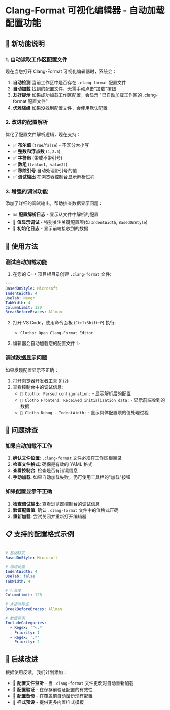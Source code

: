 # Clang-Format 可视化编辑器 - 自动加载配置功能

## 🎉 新功能说明

### 1. 自动读取工作区配置文件

现在当您打开 Clang-Format 可视化编辑器时，系统会：

1. **自动检测** 当前工作区中是否存在 `.clang-format` 配置文件
2. **自动加载** 找到的配置文件，无需手动点击"加载"按钮
3. **友好提示** 如果成功加载工作区配置，会显示 "已自动加载工作区的 .clang-format 配置文件"
4. **优雅降级** 如果没找到配置文件，会使用默认配置

### 2. 改进的配置解析

优化了配置文件解析逻辑，现在支持：

- ✅ **布尔值** (`true`/`false`) - 不区分大小写
- ✅ **整数和浮点数** (`4`, `2.5`)
- ✅ **字符串** (带或不带引号)
- ✅ **数组** (`[value1, value2]`)
- ✅ **移除引号** 自动处理带引号的值
- ✅ **调试输出** 在浏览器控制台显示解析过程

### 3. 增强的调试功能

添加了详细的调试输出，帮助排查数据显示问题：

- 📊 **配置解析日志** - 显示从文件中解析的配置
- 🔧 **值显示调试** - 特别关注关键配置项(如 `IndentWidth`, `BasedOnStyle`)
- 🚀 **初始化日志** - 显示前端接收到的数据

## 🔧 使用方法

### 测试自动加载功能

1. 在您的 C++ 项目根目录创建 `.clang-format` 文件:
```yaml
---
BasedOnStyle: Microsoft
IndentWidth: 4
UseTab: Never
TabWidth: 4
ColumnLimit: 120
BreakBeforeBraces: Allman
```

2. 打开 VS Code，使用命令面板 (`Ctrl+Shift+P`) 执行:
   - `Clotho: Open Clang-Format Editor`

3. 编辑器会自动加载您的配置文件 ✨

### 调试数据显示问题

如果发现配置显示不正确：

1. 打开浏览器开发者工具 (`F12`)
2. 查看控制台中的调试信息:
   - `📄 Clotho: Parsed configuration:` - 显示解析后的配置
   - `🚀 Clotho Frontend: Received initialization data:` - 显示前端收到的数据
   - `🔧 Clotho Debug - IndentWidth:` - 显示具体配置项的值处理过程

## 🐛 问题排查

### 如果自动加载不工作

1. **确认文件位置**: `.clang-format` 文件必须在工作区根目录
2. **检查文件格式**: 确保是有效的 YAML 格式
3. **查看控制台**: 检查是否有错误信息
4. **手动加载**: 如果自动加载失败，仍可使用工具栏的"加载"按钮

### 如果配置显示不正确

1. **检查调试输出**: 查看浏览器控制台的调试信息
2. **验证配置值**: 确认 `.clang-format` 文件中的值格式正确
3. **重新加载**: 尝试关闭并重新打开编辑器

## 📋 支持的配置格式示例

```yaml
---
# 基础样式
BasedOnStyle: Microsoft

# 缩进设置
IndentWidth: 4
UseTab: false
TabWidth: 4

# 行长度
ColumnLimit: 120

# 大括号样式  
BreakBeforeBraces: Allman

# 数组示例
IncludeCategories:
  - Regex: '^<.*'
    Priority: 1
  - Regex: '.*'
    Priority: 2
```

## 🎯 后续改进

根据使用反馈，我们计划添加：

- 🔄 **配置文件监听** - 当 `.clang-format` 文件更改时自动重新加载
- 📝 **配置验证** - 在保存前验证配置的有效性
- 💾 **配置备份** - 在覆盖前自动备份现有配置
- 🎨 **样式预设** - 提供更多内置样式模板
